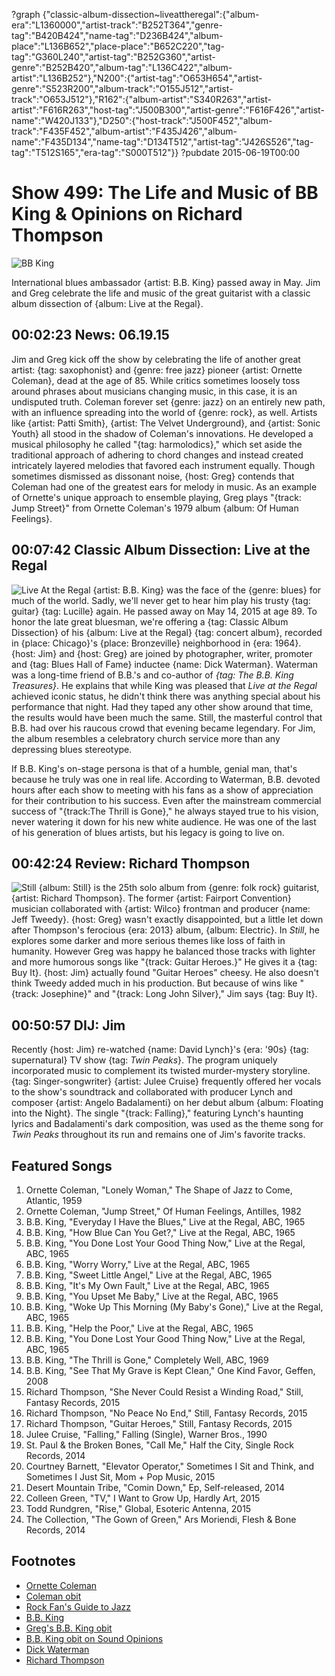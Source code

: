 ?graph {"classic-album-dissection~liveattheregal":{"album-era":"L1360000","artist-track":"B252T364","genre-tag":"B420B424","name-tag":"D236B424","album-place":"L136B652","place-place":"B652C220","tag-tag":"G360L240","artist-tag":"B252G360","artist-genre":"B252B420","album-tag":"L136C422","album-artist":"L136B252"},"N200":{"artist-tag":"O653H654","artist-genre":"S523R200","album-track":"O155J512","artist-track":"O653J512"},"R162":{"album-artist":"S340R263","artist-artist":"F616R263","host-tag":"J500B300","artist-genre":"F616F426","artist-name":"W420J133"},"D250":{"host-track":"J500F452","album-track":"F435F452","album-artist":"F435J426","album-name":"F435D134","name-tag":"D134T512","artist-tag":"J426S526","tag-tag":"T512S165","era-tag":"S000T512"}}
?pubdate 2015-06-19T00:00

# Show 499: The Life and Music of BB King & Opinions on Richard Thompson

![BB King](http://sound-images.s3.amazonaws.com/images/2015/bbking_web.jpg)

International blues ambassador {artist: B.B. King} passed away in May. Jim and Greg celebrate the life and music of the great guitarist with a classic album dissection of {album: Live at the Regal}.


## 00:02:23 News: 06.19.15
Jim and Greg kick off the show by celebrating the life of another great artist: {tag: saxophonist} and {genre: free jazz} pioneer {artist: Ornette Coleman}, dead at the age of 85. While critics sometimes loosely toss around phrases about musicians changing music, in this case, it is an undisputed truth. Coleman forever set {genre: jazz} on an entirely new path, with an influence spreading into the world of {genre: rock}, as well. Artists like {artist: Patti Smith}, {artist: The Velvet Underground}, and {artist: Sonic Youth} all stood in the shadow of Coleman's innovations. He developed a musical philosophy he called "{tag: harmolodics}," which set aside the traditional approach of adhering to chord changes and instead created intricately layered melodies that favored each instrument equally. Though sometimes dismissed as dissonant noise, {host: Greg} contends that Coleman had one of the greatest ears for melody in music. As an example of Ornette's unique approach to ensemble playing, Greg plays "{track: Jump Street}" from Ornette Coleman's 1979 album {album: Of Human Feelings}.

## 00:07:42 Classic Album Dissection: Live at the Regal
![Live At the Regal](http://is1.mzstatic.com/image/pf/us/r30/Music6/v4/9c/b1/81/9cb18113-c3db-e421-9b75-049cfc45c9f5/dj.lkbzexuh.600x600-75.jpg "75207/62772")
{artist: B.B. King} was the face of the {genre: blues} for much of the world. Sadly, we'll never get to hear him play his trusty {tag: guitar} {tag: Lucille} again. He passed away on May 14, 2015 at age 89. To honor the late great bluesman, we're offering a {tag: Classic Album Dissection} of his {album: Live at the Regal} {tag: concert album}, recorded in {place: Chicago}'s {place: Bronzeville} neighborhood in {era: 1964}. {host: Jim} and {host: Greg} are joined by photographer, writer, promoter and {tag: Blues Hall of Fame} inductee {name: Dick Waterman}. Waterman was a long-time friend of B.B.'s and co-author of *{tag: The B.B. King Treasures}*. He explains that while King was pleased that *Live at the Regal* achieved iconic status, he didn't think there was anything special about his performance that night. Had they taped any other show around that time, the results would have been much the same. Still, the masterful control that B.B. had over his raucous crowd that evening became legendary. For Jim, the album resembles a celebratory church service more than any depressing blues stereotype. 

If B.B. King's on-stage persona is that of a humble, genial man, that's because he truly was one in real life. According to Waterman, B.B. devoted hours after each show to meeting with his fans as a show of appreciation for their contribution to his success. Even after the mainstream commercial success of "{track:The Thrill is Gone}," he always stayed true to his vision, never watering it down for his new white audience. He was one of the last of his generation of blues artists, but his legacy is going to live on.

## 00:42:24 Review: Richard Thompson
![Still](http://is4.mzstatic.com/image/pf/us/r30/Music7/v4/b8/a4/06/b8a40644-ceac-ba04-4734-793921755665/UMG_cvrart_00888072372771_01_RGB72_1500x1500_14CMGIM01805.600x600-75.jpg "264023/986229457")
{album: Still} is the 25th solo album from {genre: folk rock} guitarist, {artist: Richard Thompson}. The former {artist: Fairport Convention} musician collaborated with {artist: Wilco} frontman and producer {name: Jeff Tweedy}. {host: Greg} wasn't exactly disappointed, but a little let down after Thompson's ferocious {era: 2013} album, {album: Electric}. In *Still*, he explores some darker and more serious themes like loss of faith in humanity. However Greg was happy he balanced those tracks with lighter and more humorous songs like "{track: Guitar Heroes.}" He gives it a {tag: Buy It}. {host: Jim} actually found "Guitar Heroes" cheesy. He also doesn't think Tweedy added much in his production. But because of wins like "{track: Josephine}" and "{track: Long John Silver}," Jim says {tag: Buy It}. 

## 00:50:57 DIJ: Jim
Recently {host: Jim} re-watched {name: David Lynch}'s {era: '90s} {tag: supernatural} TV show {tag: *Twin Peaks*}. The program uniquely incorporated music to complement its twisted murder-mystery storyline. {tag: Singer-songwriter} {artist: Julee Cruise} frequently offered her vocals to the show's soundtrack and collaborated with producer Lynch and composer {artist: Angelo Badalamenti} on her debut album {album: Floating into the Night}. The single "{track: Falling}," featuring Lynch's haunting lyrics and Badalamenti's dark composition, was used as the theme song for *Twin Peaks* throughout its run and remains one of Jim's favorite tracks. 

## Featured Songs
1. Ornette Coleman, "Lonely Woman," The Shape of Jazz to Come, Atlantic, 1959 
1. Ornette Coleman, "Jump Street," Of Human Feelings, Antilles, 1982 
1. B.B. King, "Everyday I Have the Blues," Live at the Regal, ABC, 1965 
1. B.B. King, "How Blue Can You Get?," Live at the Regal, ABC, 1965 
1. B.B. King, "You Done Lost Your Good Thing Now," Live at the Regal, ABC, 1965 
1. B.B. King, "Worry Worry," Live at the Regal, ABC, 1965 
1. B.B. King, "Sweet Little Angel," Live at the Regal, ABC, 1965 
1. B.B. King, "It's My Own Fault," Live at the Regal, ABC, 1965 
1. B.B. King, "You Upset Me Baby," Live at the Regal, ABC, 1965 
1. B.B. King, "Woke Up This Morning (My Baby's Gone)," Live at the Regal, ABC, 1965 
1. B.B. King, "Help the Poor," Live at the Regal, ABC, 1965 
1. B.B. King, "You Done Lost Your Good Thing Now," Live at the Regal, ABC, 1965 
1. B.B. King, "The Thrill is Gone," Completely Well, ABC, 1969
1. B.B. King, "See That My Grave is Kept Clean," One Kind Favor, Geffen, 2008
1. Richard Thompson, "She Never Could Resist a Winding Road," Still, Fantasy Records, 2015 
1. Richard Thompson, "No Peace No End," Still, Fantasy Records, 2015 
1. Richard Thompson, "Guitar Heroes," Still, Fantasy Records, 2015 
1. Julee Cruise, "Falling," Falling (Single), Warner Bros., 1990 
1. St. Paul & the Broken Bones, "Call Me," Half the City, Single Rock Records, 2014 
1. Courtney Barnett, "Elevator Operator," Sometimes I Sit and Think, and Sometimes I Just Sit, Mom + Pop Music, 2015 
1. Desert Mountain Tribe, "Comin Down," Ep, Self-released, 2014
1. Colleen Green, "TV," I Want to Grow Up, Hardly Art, 2015
1. Todd Rundgren, "Rise," Global, Esoteric Antenna, 2015
1. The Collection, "The Gown of Green," Ars Moriendi, Flesh & Bone Records, 2014 


## Footnotes
- [Ornette Coleman](http://www.ornettecoleman.com/)
- [Coleman obit](http://www.nytimes.com/2015/06/12/arts/music/ornette-coleman-jazz-saxophonist-dies-at-85-obituary.html)
- [Rock Fan's Guide to Jazz](/show/491/)
- [B.B. King](http://www.bbking.com/)
- [Greg's B.B. King obit](http://www.chicagotribune.com/entertainment/music/ct-bb-king-obituary-20150515-column.html)
- [B.B. King obit on Sound Opinions](/show/495/#bbking)
- [Dick Waterman](http://www.dickwaterman.com/)
- [Richard Thompson](http://www.richardthompson-music.com/)
